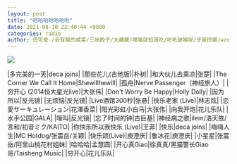 ```yaml
---
layout: post
title: "哈哈哈哈哈哈哈"
date: 2021-08-10 22:40:44 +0800
categories: radio
author: 任可爱-/会有猫的咸菜/三絲餃子/大藏藏/噗嗤就知道吃/吼吼破喉咙/牙膏挤爆/wzc__lxy/冒牌患者/LongDreamRiver/最正经名字
---
```

![]({{site.baseurl}}/images/cover_20210810.jpg)

|多完美的一天|deca joins|
|那些花儿(吉他版)|朴树|
|和大伙儿去乘凉|张楚|
|The Corner We Call It Home|Shewillhewill|
|孤舟|Nerve Passenger（神经旅人）|
|穷开心 (2014恒大星光live)|大张伟|
|Don't Worry Be Happy|Holly Dolly|
|因为所以|反光镜|
|无烦恼|反光镜|
|Live酒馆300秒|张悬|
|快乐老家 (Live)|林志炫|
|恋愛サーキュレーション|花澤香菜|
|阳光彩虹小白马|大张伟|
|向我开炮|花儿乐队|
|水手公园|GALA|
|嚎叫|反光镜|
|忘了时间的钟|古巨基|
|神经病之歌|ilem/洛天依/言和/初音ミク/KAITO|
|你快乐所以我快乐 (Live)|王菲|
|快乐|deca joins|
|嗨嗨人生|MC Hotdog/张震岳/关颖|
|快乐颂(Live)|庾澄庆|
|鲁冰花|庾澄庆|
|小星星|张震岳/阿里山桃花村姐妹|
|哈哈哈|孟慧圆|
|开心真Giao|徐真真/黑猫警长Giao哥/Taisheng Music|
|穷开心|花儿乐队|

